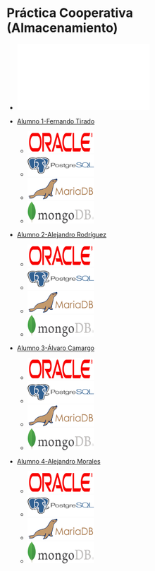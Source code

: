 # Práctica Cooperativa (Almacenamiento)

[logoOracle]: /fotos/Oracle2.png
[logoPostgres]: /fotos/PostgreSQL2.png
[logoMariaDB]: /fotos/MariaDB2.png
[logoMongoDB]: /fotos/MongoDB2.png
[OracleFer]: https://github.com/ftiradob/Gestion_almacenamiento_BBDD#oracle
[PostgresFer]:https://github.com/ftiradob/Gestion_almacenamiento_BBDD#postgresql
[MariaDBFer]:https://github.com/ftiradob/Gestion_almacenamiento_BBDD#mariadb
[MongoDBFer]:https://github.com/ftiradob/Gestion_almacenamiento_BBDD#mongodb
[OracleAleR]:https://github.com/alexrr12341/Almacenamiento_BBDD_Alumno2#oracle
[PostgresAleR]:https://github.com/alexrr12341/Almacenamiento_BBDD_Alumno2#postgres
[MariaDBAleR]:https://github.com/alexrr12341/Almacenamiento_BBDD_Alumno2#mysql
[MongoDBAleR]:https://github.com/alexrr12341/Almacenamiento_BBDD_Alumno2#mongodb
[OracleAleM]:https://github.com/MoralG/Gestion_del_Almacenamiento_BBDD/blob/master/AlejandroM_Individual.md#oracle
[PostgresAleM]:https://github.com/MoralG/Gestion_del_Almacenamiento_BBDD/blob/master/AlejandroM_Individual.md#postgres
[MariaDBAleM]:https://github.com/MoralG/Gestion_del_Almacenamiento_BBDD/blob/master/AlejandroM_Individual.md#mysql
[MongoDBAleM]:https://github.com/MoralG/Gestion_del_Almacenamiento_BBDD/blob/master/AlejandroM_Individual.md#mongodb
[OracleAlv]:https://github.com/alvarocn/practica5-almacenamiento-alumno3/blob/master/practica5-alumno3.md#oracle
[PostgresAlv]:https://github.com/alvarocn/practica5-almacenamiento-alumno3/blob/master/practica5-alumno3.md#postgresql
[MariaDBAlv]:https://github.com/alvarocn/practica5-almacenamiento-alumno3/blob/master/practica5-alumno3.md#mysql
[MongoDBAlv]:https://github.com/alvarocn/practica5-almacenamiento-alumno3/blob/master/practica5-alumno3.md#mongodb

* ![Parte grupal](/Grupal/Grupal.md)

* [Alumno 1-Fernando Tirado](https://github.com/ftiradob/Gestion_almacenamiento_BBDD)
	* [![logoOracleFer][logoOracle]][OracleFer]
	* [![logoPostgresFer][logoPostgres]][PostgresFer]
	* [![logoMariadbFer][logoMariaDB]][MariaDBFer]
	* [![logoMongoDBFer][logoMongoDB]][MongoDBFer]

* [Alumno 2-Alejandro Rodríguez](https://github.com/alexrr12341/Almacenamiento_BBDD_Alumno2)
	* [![logoOracleAleR][logoOracle]][OracleAleR]
	* [![logoPostgresAleR][logoPostgres]][PostgresAleR]
	* [![logoMariadbAleR][logoMariaDB]][MariaDBAleR]
	* [![logoMongoDBAleR][logoMongoDB]][MongoDBAleR]

* [Alumno 3-Álvaro Camargo](https://github.com/alvarocn/practica5-almacenamiento-alumno3/blob/master/practica5-alumno3.md)
	* [![logoOracleAlv][logoOracle]][OracleAlv]
	* [![logoPostgresAlv][logoPostgres]][PostgresAlv]
	* [![logoMariaDBAlv][logoMariaDB]][MariaDBAlv]
	* [![logoMongoDBAlv][logoMongoDB]][MongoDBAlv]

* [Alumno 4-Alejandro Morales](https://github.com/MoralG/Gestion_del_Almacenamiento_BBDD/blob/master/AlejandroM_Individual.md)
	* [![logoOracleAleM][logoOracle]][OracleAleM]
	* [![logoPostgresAleM][logoPostgres]][PostgresAleM]
	* [![logoMariadbAleM][logoMariaDB]][MariaDBAleM]
	* [![logoMongoDBAleM][logoMongoDB]][MongoDBAleM]






